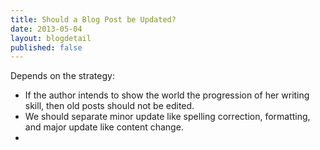 ```yaml
---
title: Should a Blog Post be Updated?
date: 2013-05-04
layout: blogdetail
published: false
---
```


Depends on the strategy:
* If the author intends to show the world the progression of her writing skill, then old posts should not be edited.
* We should separate minor update like spelling correction, formatting, and major update like content change.
* 